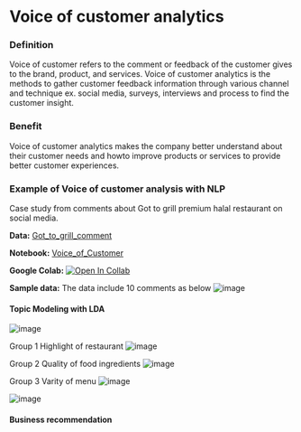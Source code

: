 # Voice of customer analytics
### Definition
Voice of customer refers to the comment or feedback of the customer gives to the brand, product, and services. Voice of customer analytics is the methods to gather customer feedback information through various channel and technique ex. social media, surveys, interviews and process to find the customer insight.

### Benefit
Voice of customer analytics makes the company better understand about their customer needs and howto improve products or services to provide better customer experiences.

### Example of Voice of customer analysis with NLP
Case study from comments about Got to grill premium halal restaurant on social media.

**Data:** [Got_to_grill_comment](./Got_to_grill_review.csv)

**Notebook:** [Voice_of_Customer](./MADT8101%Voice%of%customer.ipynb)

**Google Colab:** [![Open In Collab](https://colab.research.google.com/assets/colab-badge.svg)](https://colab.research.google.com/github/AsmaMora/MADT8101/blob/main/5.Voice_of_customer/MADT8101%Voice%of%customer.ipynb)

**Sample data:** The data include 10 comments as below
![image](https://github.com/AsmaMora/MADT8101/assets/132048257/b60cb828-f842-497c-9628-6355b0e47cef)

#### Topic Modeling with LDA
![image](https://github.com/AsmaMora/MADT8101/assets/132048257/7032b594-d7ef-4d88-a701-d154c1badeaf)

Group 1 Highlight of restaurant
![image](https://github.com/AsmaMora/MADT8101/assets/132048257/c1167599-2452-4373-b4ac-b8ca0dbb7756)

Group 2 Quality of food ingredients
![image](https://github.com/AsmaMora/MADT8101/assets/132048257/374a932a-eb39-4634-ad11-3fc4123e6e11)

Group 3 Varity of menu
![image](https://github.com/AsmaMora/MADT8101/assets/132048257/45b838f4-d4e3-4787-b08a-25cd2a242729)


![image](https://github.com/AsmaMora/MADT8101/assets/132048257/c2c4697d-5101-46b9-b51b-3467b97f3ed1)

#### Business recommendation
